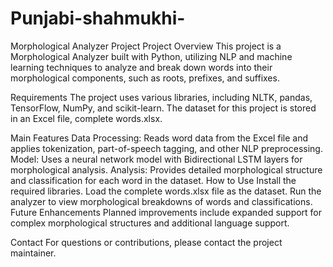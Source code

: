 # Punjabi-shahmukhi-
Morphological Analyzer Project
Project Overview
This project is a Morphological Analyzer built with Python, utilizing NLP and machine learning techniques to analyze and break down words into their morphological components, such as roots, prefixes, and suffixes.

Requirements
The project uses various libraries, including NLTK, pandas, TensorFlow, NumPy, and scikit-learn. The dataset for this project is stored in an Excel file, complete words.xlsx.

Main Features
Data Processing: Reads word data from the Excel file and applies tokenization, part-of-speech tagging, and other NLP preprocessing.
Model: Uses a neural network model with Bidirectional LSTM layers for morphological analysis.
Analysis: Provides detailed morphological structure and classification for each word in the dataset.
How to Use
Install the required libraries.
Load the complete words.xlsx file as the dataset.
Run the analyzer to view morphological breakdowns of words and classifications.
Future Enhancements
Planned improvements include expanded support for complex morphological structures and additional language support.

Contact
For questions or contributions, please contact the project maintainer.
